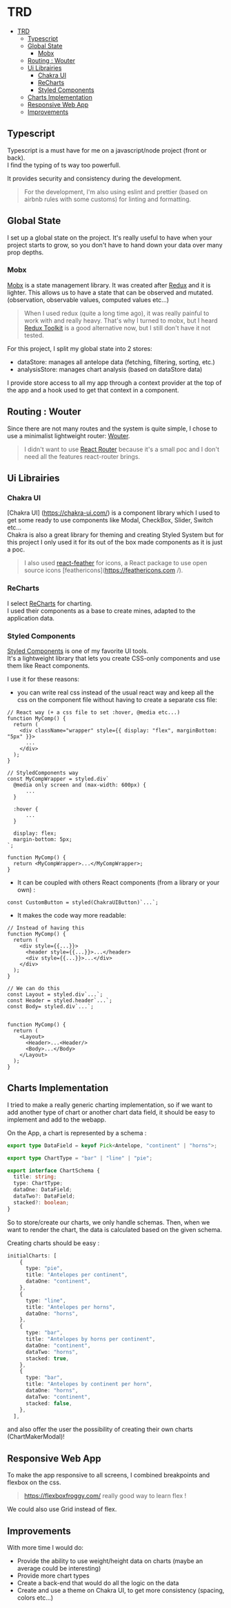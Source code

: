 # TRD

- [TRD](#trd)
  - [Typescript](#typescript)
  - [Global State](#global-state)
    - [Mobx](#mobx)
  - [Routing : Wouter](#routing--wouter)
  - [Ui Librairies](#ui-librairies)
    - [Chakra UI](#chakra-ui)
    - [ReCharts](#recharts)
    - [Styled Components](#styled-components)
  - [Charts Implementation](#charts-implementation)
  - [Responsive Web App](#responsive-web-app)
  - [Improvements](#improvements)

## Typescript

Typescript is a must have for me on a javascript/node project (front or back).  
I find the typing of ts way too powerfull.

It provides security and consistency during the development.

> For the development, I'm also using eslint and prettier (based on airbnb rules with some customs) for linting and formatting.

## Global State

I set up a global state on the project. It's really useful to have when your project starts to grow, so you don't have to hand down your data over many prop depths.

### Mobx

[Mobx](https://github.com/mobxjs/mobx) is a state management library. It was created after [Redux](https://github.com/reduxjs/redux) and it is lighter. This allows us to have a state that can be observed and mutated. (observation, observable values, computed values etc...)

> When I used redux (quite a long time ago), it was really painful to work with and really heavy. That's why I turned to mobx, but I heard [Redux Toolkit](https://github.com/reduxjs/redux-toolkit) is a good alternative now, but I still don't have it not tested.

For this project, I split my global state into 2 stores:

- dataStore: manages all antelope data (fetching, filtering, sorting, etc.)
- analysisStore: manages chart analysis (based on dataStore data)

I provide store access to all my app through a context provider at the top of the app and a hook used to get that context in a component.

## Routing : Wouter

Since there are not many routes and the system is quite simple, I chose to use a minimalist lightweight router: [Wouter](https://github.com/molefrog/wouter).

> I didn't want to use [React Router](https://github.com/remix-run/react-router) because it's a small poc and I don't need all the features react-router brings.

## Ui Librairies

### Chakra UI

[Chakra UI] (https://chakra-ui.com/) is a component library which I used to get some ready to use components like Modal, CheckBox, Slider, Switch etc...  
Chakra is also a great library for theming and creating Styled System but for this project I only used it for its out of the box made components as it is just a poc.

> I also used [react-feather](https://github.com/feathericons/react-feather) for icons, a React package to use open source icons [feathericons](https://feathericons.com /).

### ReCharts

I select [ReCharts](https://recharts.org/en-US/api) for charting.  
I used their components as a base to create mines, adapted to the application data.

### Styled Components

[Styled Components](https://styled-components.com/) is one of my favorite UI tools.  
It's a lightweight library that lets you create CSS-only components and use them like React components.

I use it for these reasons:

- you can write real css instead of the usual react way and keep all the css on the component file without having to create a separate css file:

```tsx
// React way (+ a css file to set :hover, @media etc...)
function MyComp() {
  return (
    <div className="wrapper" style={{ display: "flex", marginBottom: "5px" }}>
      ...
    </div>
  );
}

// StyledComponents way
const MyCompWrapper = styled.div`
  @media only screen and (max-width: 600px) {
      ...
  }

  :hover {
      ...
  }

  display: flex;
  margin-bottom: 5px;
`;

function MyComp() {
  return <MyCompWrapper>...</MyCompWrapper>;
}
```

- It can be coupled with others React components (from a library or your own) :

```tsx
const CustomButton = styled(ChakraUIButton)`...`;
```

- It makes the code way more readable:

```tsx
// Instead of having this
function MyComp() {
  return (
    <div style={{...}}>
      <header style={{...}}>...</header>
      <div style={{...}}>...</div>
    </div>
  );
}

// We can do this
const Layout = styled.div`...`;
const Header = styled.header`...`;
const Body= styled.div`...`;


function MyComp() {
  return (
    <Layout>
      <Header>...<Header/>
      <Body>...</Body>
    </Layout>
  );
}
```

## Charts Implementation

I tried to make a really generic charting implementation, so if we want to add another type of chart or another chart data field,
it should be easy to implement and add to the webapp.

On the App, a chart is represented by a schema :

```ts
export type DataField = keyof Pick<Antelope, "continent" | "horns">;

export type ChartType = "bar" | "line" | "pie";

export interface ChartSchema {
  title: string;
  type: ChartType;
  dataOne: DataField;
  dataTwo?: DataField;
  stacked?: boolean;
}
```

So to store/create our charts, we only handle schemas. Then, when we want to render the chart, the data is calculated based on the given schema.

Creating charts should be easy :

```ts
initialCharts: [
    {
      type: "pie",
      title: "Antelopes per continent",
      dataOne: "continent",
    },
    {
      type: "line",
      title: "Antelopes per horns",
      dataOne: "horns",
    },
    {
      type: "bar",
      title: "Antelopes by horns per continent",
      dataOne: "continent",
      dataTwo: "horns",
      stacked: true,
    },
    {
      type: "bar",
      title: "Antelopes by continent per horn",
      dataOne: "horns",
      dataTwo: "continent",
      stacked: false,
    },
  ],
```

and also offer the user the possibility of creating their own charts (ChartMakerModal)!

## Responsive Web App

To make the app responsive to all screens, I combined breakpoints and flexbox on the css.

> https://flexboxfroggy.com/ really good way to learn flex !

We could also use Grid instead of flex.

## Improvements

With more time I would do:

- Provide the ability to use weight/height data on charts (maybe an average could be interesting)
- Provide more chart types
- Create a back-end that would do all the logic on the data
- Create and use a theme on Chakra UI, to get more consistency (spacing, colors etc...)
